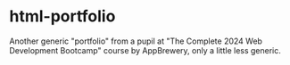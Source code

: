 # html-portfolio
Another generic "portfolio" from a pupil at "The Complete 2024 Web Development Bootcamp" course by AppBrewery, only a little less generic.
